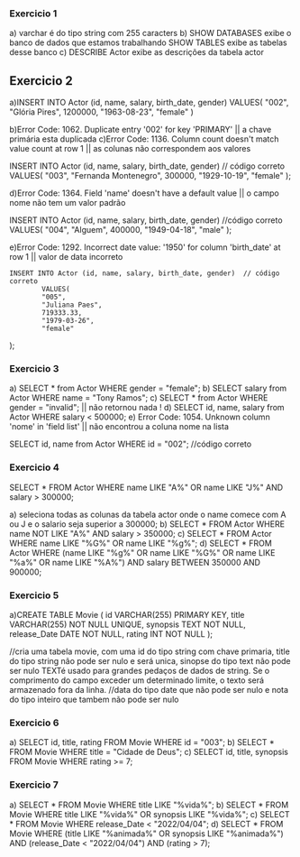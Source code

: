 ### Exercicio 1

a) varchar é do tipo string com 255 caracters
b) SHOW DATABASES  exibe o banco de dados que estamos trabalhando SHOW TABLES exibe as tabelas desse banco
c) DESCRIBE Actor exibe as descrições da tabela actor


## Exercicio 2

a)INSERT INTO Actor (id, name, salary, birth_date, gender)
VALUES(
  "002",
  "Glória Pires",
  1200000,
  "1963-08-23",
  "female"
)

b)Error Code: 1062. Duplicate entry '002' for key 'PRIMARY'	|| a chave primária esta duplicada
c)Error Code: 1136. Column count doesn't match value count at row 1 || as colunas não correspondem aos valores

   INSERT INTO Actor (id, name, salary, birth_date, gender)    // código correto
        VALUES(
        "003", 
        "Fernanda Montenegro",
        300000,
        "1929-10-19", 
        "female"
);

d)Error Code: 1364. Field 'name' doesn't have a default value || o campo nome não tem um valor padrão

   INSERT INTO Actor (id, name, salary, birth_date, gender)    //código correto
        VALUES(
        "004",
        "Alguem",
        400000,
        "1949-04-18", 
        "male"
);

e)Error Code: 1292. Incorrect date value: '1950' for column 'birth_date' at row 1 || valor de data incorreto

    INSERT INTO Actor (id, name, salary, birth_date, gender)  // código correto
            VALUES(
            "005", 
            "Juliana Paes",
            719333.33,
            "1979-03-26", 
            "female"
);


### Exercicio 3

a) SELECT * from Actor WHERE gender = "female";
b) SELECT salary from Actor WHERE name = "Tony Ramos";
c) SELECT * from Actor WHERE gender = "invalid"; || não retornou nada !
d) SELECT id, name, salary from Actor WHERE salary < 500000;
e) Error Code: 1054. Unknown column 'nome' in 'field list' || não encontrou a coluna nome na lista

   SELECT id, name from Actor WHERE id = "002";   //código correto

### Exercicio 4

SELECT * FROM Actor WHERE name LIKE "A%" OR name LIKE "J%" AND salary > 300000;

a) seleciona todas as colunas da tabela actor onde o name comece com A ou J e o salario seja superior a 300000;
b) SELECT * FROM Actor WHERE name NOT LIKE "A%" AND salary > 350000;
c) SELECT * FROM Actor WHERE name LIKE "%G%" OR name LIKE "%g%";
d) SELECT * FROM Actor WHERE (name LIKE "%g%" OR name LIKE "%G%" OR name LIKE "%a%" OR name LIKE "%A%") AND salary BETWEEN 350000 AND 900000;

### Exercicio 5

a)CREATE TABLE Movie (
        id VARCHAR(255) PRIMARY KEY,
        title VARCHAR(255) NOT NULL UNIQUE,
        synopsis TEXT NOT NULL,
        release_Date DATE NOT NULL,
        rating INT NOT NULL
);

//cria uma tabela movie, com uma id do tipo string com chave primaria, title do tipo string não pode ser nulo e será unica, sinopse do tipo text não pode ser nulo
  TEXTé usado para grandes pedaços de dados de string. Se o comprimento do campo exceder um determinado limite, o texto será armazenado fora da linha. 
//data do tipo date que não pode ser nulo e nota do tipo inteiro que tambem não pode ser nulo


### Exercicio 6

a) SELECT id, title, rating FROM Movie WHERE id = "003";
b) SELECT * FROM Movie WHERE title = "Cidade de Deus";
c) SELECT id, title, synopsis FROM Movie WHERE rating >= 7;


### Exercicio 7

a) SELECT * FROM Movie WHERE title LIKE "%vida%";
b) SELECT * FROM Movie WHERE title LIKE "%vida%" OR synopsis LIKE "%vida%";
c) SELECT * FROM Movie WHERE release_Date < "2022/04/04";
d) SELECT * FROM Movie WHERE (title LIKE "%animada%" OR synopsis LIKE "%animada%") AND (release_Date < "2022/04/04") AND (rating > 7);


